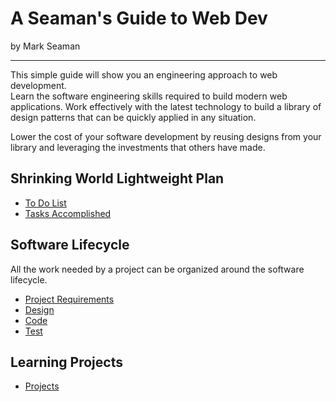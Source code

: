# A Seaman's Guide to Web Dev

by Mark Seaman

---

This simple guide will show you an engineering approach to web development.  
Learn the software engineering skills required to build modern web applications. 
Work effectively with the latest technology to build a library of design patterns
that can be quickly applied in any situation.

Lower the cost of your software development by reusing designs from your library
and leveraging the investments that others have made.


## Shrinking World Lightweight Plan
* [To Do List](ToDo)
* [Tasks Accomplished](Done)


## Software Lifecycle
All the work needed by a project can be organized around the software lifecycle.

* [Project Requirements](Requirements)
* [Design](Design)
* [Code](Code)
* [Test](Test)


## Learning Projects
* [Projects](Projects)

